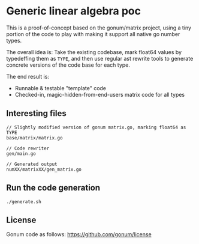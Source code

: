 # Generic linear algebra poc

This is a proof-of-concept based on the gonum/matrix project, 
using a tiny portion of the code to play with making it support
all native go number types.

The overall idea is: Take the existing codebase, mark float64 values 
by typedeffing them as `TYPE`, and then use regular ast rewrite tools
to generate concrete versions of the code base for each type.

The end result is:

- Runnable & testable "template" code
- Checked-in, magic-hidden-from-end-users matrix code for all types

## Interesting files

    // Slightly modified version of gonum matrix.go, marking float64 as TYPE
    base/matrix/matrix.go
    
    // Code rewriter
    gen/main.go
    
    // Generated output
    numXX/matrixXX/gen_matrix.go
    
## Run the code generation

    ./generate.sh
    

## License

Gonum code as follows: https://github.com/gonum/license
